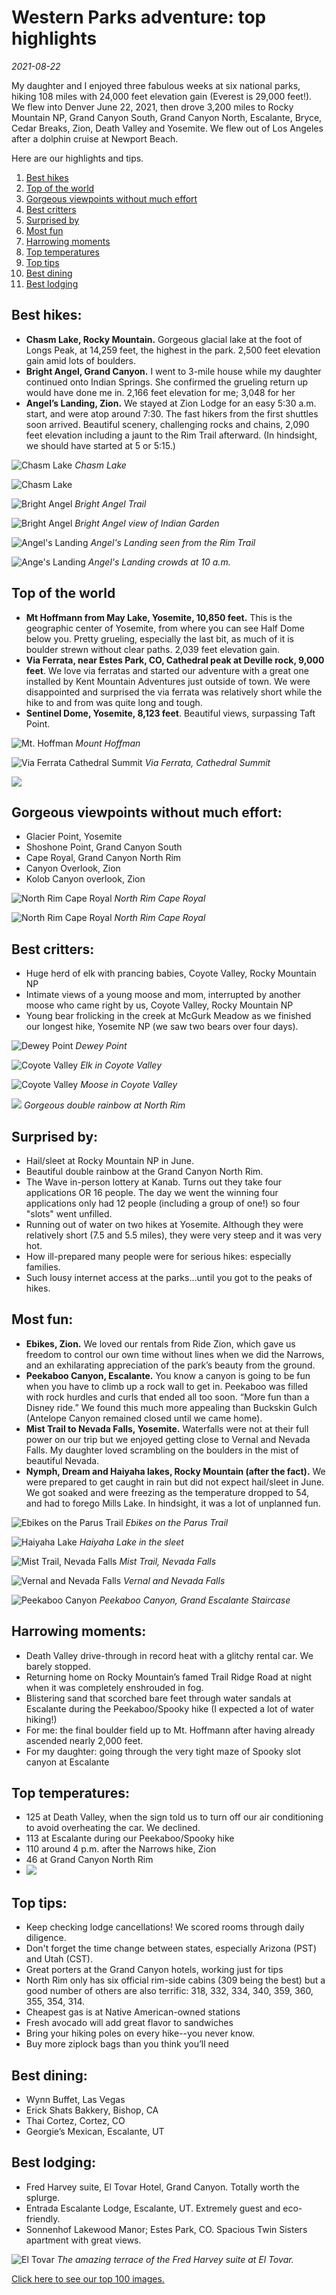 # Western Parks adventure: top highlights
*2021-08-22*

My daughter and I enjoyed three fabulous weeks at six national parks, hiking 108 miles with 24,000 feet elevation gain (Everest is 29,000 feet!). We flew into Denver June 22, 2021, then drove 3,200 miles to Rocky Mountain NP, Grand Canyon South, Grand Canyon North, Escalante, Bryce, Cedar Breaks, Zion, Death Valley and Yosemite. We flew out of Los Angeles after a dolphin cruise at Newport Beach.

Here are our highlights and tips.

1. [Best hikes](#best-hikes)
2. [Top of the world](#top-of-the-world)
3. [Gorgeous viewpoints without much effort](#gorgeous-viewpoints-without-much-effort)
4. [Best critters](#best-critters)
5. [Surprised by](#surprised-by)
6. [Most fun](#most-fun)
7. [Harrowing moments](#harrowing-moments)
8. [Top temperatures](#top-temperatures)
9. [Top tips](#top-tips)
10. [Best dining](#best-dining)
11. [Best lodging](#best-lodging)

## Best hikes:

- **Chasm Lake, Rocky Mountain.** Gorgeous glacial lake at the foot of Longs Peak, at 14,259 feet, the highest in the park. 2,500 feet elevation gain amid lots of boulders.
- **Bright Angel, Grand Canyon.** I went to 3-mile house while my daughter continued onto Indian Springs. She confirmed the grueling return up would have done me in. 2,166 feet elevation for me; 3,048 for her
- **Angel’s Landing, Zion.** We stayed at Zion Lodge for an easy 5:30 a.m. start, and were atop around 7:30. The fast hikers from the first shuttles soon arrived. Beautiful scenery, challenging rocks and chains, 2,090 feet elevation including a jaunt to the Rim Trail afterward. (In hindsight, we should have started at 5 or 5:15.)

![Chasm Lake](./Images/WesternParks/WesternParks1.jpeg)
*Chasm Lake*

![Chasm Lake](./Images/WesternParks/WesternParks2.jpeg)

![Bright Angel](./Images/WesternParks/WesternParks3.jpeg)
*Bright Angel Trail*

![Bright Angel](./Images/WesternParks/WesternParks4.jpeg)
*Bright Angel view of Indian Garden*

![Angel's Landing](./Images/WesternParks/WesternParks5.jpeg)
*Angel's Landing seen from the Rim Trail*

![Ange's Landing](./Images/WesternParks/WesternParks6.jpeg)
*Angel's Landing crowds at 10 a.m.*

## Top of the world

- **Mt Hoffmann from May Lake, Yosemite, 10,850 feet.** This is the geographic center of Yosemite, from where you can see Half Dome below you. Pretty grueling, especially the last bit, as much of it is boulder strewn without clear paths. 2,039 feet elevation gain.
- **Via Ferrata, near Estes Park, CO, Cathedral peak at Deville rock, 9,000 feet**. We love via ferratas and started our adventure with a great one installed by Kent Mountain Adventures just outside of town. We were disappointed and surprised the via ferrata was relatively short while the hike to and from was quite long and tough.
- **Sentinel Dome, Yosemite, 8,123 feet**. Beautiful views, surpassing Taft Point.

![Mt. Hoffman](./Images/WesternParks/WesternParks7.jpeg)
*Mount Hoffman*

![Via Ferrata Cathedral Summit](./Images/WesternParks/WesternParks8.jpeg)
*Via Ferrata, Cathedral Summit*

![](./Images/WesternParks/WesternParks9.jpeg)

## Gorgeous viewpoints without much effort:

- Glacier Point, Yosemite
- Shoshone Point, Grand Canyon South
- Cape Royal, Grand Canyon North Rim
- Canyon Overlook, Zion
- Kolob Canyon overlook, Zion

![North Rim Cape Royal](./Images/WesternParks/WesternParks10.jpeg)
*North Rim Cape Royal*

![North Rim Cape Royal](./Images/WesternParks/WesternParks11.jpeg)
*North Rim Cape Royal*

## Best critters:

- Huge herd of elk with prancing babies, Coyote Valley, Rocky Mountain NP
- Intimate views of a young moose and mom, interrupted by another moose who came right by us, Coyote Valley, Rocky Mountain NP
- Young bear frolicking in the creek at McGurk Meadow as we finished our longest hike, Yosemite NP (we saw two bears over four days).

![Dewey Point](./Images/WesternParks/WesternParks12.jpeg)
*Dewey Point*

![Coyote Valley](./Images/WesternParks/WesternParks13.jpeg)
*Elk in Coyote Valley*

![Coyote Valley](./Images/WesternParks/WesternParks14.jpeg)
*Moose in Coyote Valley*

![](./Images/WesternParks/WesternParks15.jpeg)
*Gorgeous double rainbow at North Rim*

## Surprised by:

- Hail/sleet at Rocky Mountain NP in June.
- Beautiful double rainbow at the Grand Canyon North Rim.
- The Wave in-person lottery at Kanab. Turns out they take four applications OR 16 people. The day we went the winning four applications only had 12 people (including a group of one!) so four "slots" went unfilled.
- Running out of water on two hikes at Yosemite. Although they were relatively short (7.5 and 5.5 miles), they were very steep and it was very hot.
- How ill-prepared many people were for serious hikes: especially families.
- Such lousy internet access at the parks...until you got to the peaks of hikes.

## Most fun:

- **Ebikes, Zion.** We loved our rentals from Ride Zion, which gave us freedom to control our own time without lines when we did the Narrows, and an exhilarating appreciation of the park’s beauty from the ground.
- **Peekaboo Canyon, Escalante.** You know a canyon is going to be fun when you have to climb up a rock wall to get in. Peekaboo was filled with rock hurdles and curls that ended all too soon. “More fun than a Disney ride.” We found this much more appealing than Buckskin Gulch (Antelope Canyon remained closed until we came home).
- **Mist Trail to Nevada Falls, Yosemite.** Waterfalls were not at their full power on our trip but we enjoyed getting close to Vernal and Nevada Falls. My daughter loved scrambling on the boulders in the mist of beautiful Nevada.
- **Nymph, Dream and Haiyaha lakes, Rocky Mountain (after the fact).** We were prepared to get caught in rain but did not expect hail/sleet in June. We got soaked and were freezing as the temperature dropped to 54, and had to forego Mills Lake. In hindsight, it was a lot of unplanned fun.

![Ebikes on the Parus Trail](./Images/WesternParks/WesternParks16.jpeg)
*Ebikes on the Parus Trail*

![Haiyaha Lake](./Images/WesternParks/WesternParks17.jpeg)
*Haiyaha Lake in the sleet*

![Mist Trail, Nevada Falls](./Images/WesternParks/WesternParks18.jpeg)
*Mist Trail, Nevada Falls*

![Vernal and Nevada Falls](./Images/WesternParks/WesternParks19.jpeg)
*Vernal and Nevada Falls*

![Peekaboo Canyon](./Images/WesternParks/WesternParks20.jpeg)
*Peekaboo Canyon, Grand Escalante Staircase*

## Harrowing moments:

- Death Valley drive-through in record heat with a glitchy rental car. We barely stopped.
- Returning home on Rocky Mountain’s famed Trail Ridge Road at night when it was completely enshrouded in fog.
- Blistering sand that scorched bare feet through water sandals at Escalante during the Peekaboo/Spooky hike (I expected a lot of water hiking!)
- For me: the final boulder field up to Mt. Hoffmann after having already ascended nearly 2,000 feet.
- For my daughter: going through the very tight maze of Spooky slot canyon at Escalante

## Top temperatures:

- 125 at Death Valley, when the sign told us to turn off our air conditioning to avoid overheating the car. We declined.
- 113 at Escalante during our Peekaboo/Spooky hike
- 110 around 4 p.m. after the Narrows hike, Zion
- 46 at Grand Canyon North Rim
- ![](./Images/WesternParks/WesternParks21.jpeg)

## Top tips:

- Keep checking lodge cancellations! We scored rooms through daily diligence.
- Don't forget the time change between states, especially Arizona (PST) and Utah (CST).
- Great porters at the Grand Canyon hotels, working just for tips
- North Rim only has six official rim-side cabins (309 being the best) but a good number of others are also terrific: 318, 332, 334, 340, 359, 360, 355, 354, 314.
- Cheapest gas is at Native American-owned stations
- Fresh avocado will add great flavor to sandwiches
- Bring your hiking poles on every hike--you never know.
- Buy more ziplock bags than you think you’ll need

## Best dining:

- Wynn Buffet, Las Vegas
- Erick Shats Bakkery, Bishop, CA
- Thai Cortez, Cortez, CO
- Georgie’s Mexican, Escalante, UT

## Best lodging:

- Fred Harvey suite, El Tovar Hotel, Grand Canyon. Totally worth the splurge.
- Entrada Escalante Lodge, Escalante, UT. Extremely guest and eco-friendly.
- Sonnenhof Lakewood Manor; Estes Park, CO. Spacious Twin Sisters apartment with great views.

![El Tovar](./Images/WesternParks/WesternParks22.jpeg)
*The amazing terrace of the Fred Harvey suite at El Tovar.*

[Click here to see our top 100 images.](https://photos.app.goo.gl/H4tpuPCYYMhKwj1z6)